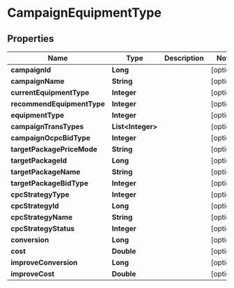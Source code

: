 

# CampaignEquipmentType


## Properties

Name | Type | Description | Notes
------------ | ------------- | ------------- | -------------
**campaignId** | **Long** |  |  [optional]
**campaignName** | **String** |  |  [optional]
**currentEquipmentType** | **Integer** |  |  [optional]
**recommendEquipmentType** | **Integer** |  |  [optional]
**equipmentType** | **Integer** |  |  [optional]
**campaignTransTypes** | **List&lt;Integer&gt;** |  |  [optional]
**campaignOcpcBidType** | **Integer** |  |  [optional]
**targetPackagePriceMode** | **String** |  |  [optional]
**targetPackageId** | **Long** |  |  [optional]
**targetPackageName** | **String** |  |  [optional]
**targetPackageBidType** | **Integer** |  |  [optional]
**cpcStrategyType** | **Integer** |  |  [optional]
**cpcStrategyId** | **Long** |  |  [optional]
**cpcStrategyName** | **String** |  |  [optional]
**cpcStrategyStatus** | **Integer** |  |  [optional]
**conversion** | **Long** |  |  [optional]
**cost** | **Double** |  |  [optional]
**improveConversion** | **Long** |  |  [optional]
**improveCost** | **Double** |  |  [optional]



